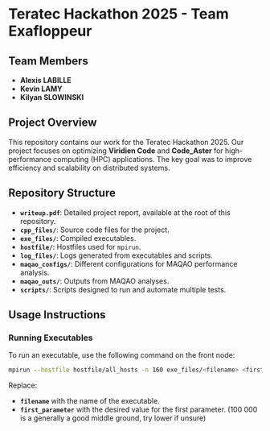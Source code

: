 # Teratec Hackathon 2025 - Team Exafloppeur

## Team Members

- **Alexis LABILLE**
- **Kevin LAMY**
- **Kilyan SLOWINSKI**

## Project Overview

This repository contains our work for the Teratec Hackathon 2025. Our project focuses on optimizing **Viridien Code** and **Code_Aster** for high-performance computing (HPC) applications. The key goal was to improve efficiency and scalability on distributed systems.

## Repository Structure

- **`writeup.pdf`**: Detailed project report, available at the root of this repository.
- **`cpp_files/`**: Source code files for the project.
- **`exe_files/`**: Compiled executables.
- **`hostfile/`**: Hostfiles used for `mpirun`.
- **`log_files/`**: Logs generated from executables and scripts.
- **`maqao_configs/`**: Different configurations for MAQAO performance analysis.
- **`maqao_outs/`**: Outputs from MAQAO analyses.
- **`scripts/`**: Scripts designed to run and automate multiple tests.

## Usage Instructions

### Running Executables

To run an executable, use the following command on the front node:

```bash
mpirun --hostfile hostfile/all_hosts -n 160 exe_files/<filename> <first_parameter> 1000000 > log_files/<filename>
```

Replace:

- **`filename`** with the name of the executable.
- **`first_parameter`** with the desired value for the first parameter. (100 000 is a generally a good middle ground, try lower if unsure)
